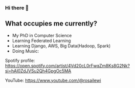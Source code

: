 ### Hi there 👋
## What occupies me currently?
- My PhD in Computer Science
- Learning Federated Learning
- Learning Django, AWS, Big Data(Hadoop, Spark)
- Doing Music:

Spotify profile:  https://open.spotify.com/artist/4Vd20cL0rFwqZm8Ks8G2Nk?si=hAl0ZdJVSu2Qh4GpgOc5MA
      
YouTube:          https://www.youtube.com/@rosailewi
